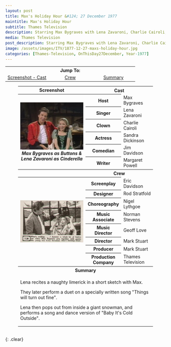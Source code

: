 ```yaml
---
layout: post
title: Max's Holiday Hour &#124; 27 December 1977
maintitle: Max's Holiday Hour
subtitle: Thames Television
description: Starring Max Bygraves with Lena Zavaroni, Charlie Cairoli, Sandra Dickinson, Jim Davidson and Margaret Powell.
media: Thames Television
post_description: Starring Max Bygraves with Lena Zavaroni, Charlie Cairoli, Sandra Dickinson, Jim Davidson and Margaret Powell.
image: /assets/images/ITV/1877-12-27-maxs-holiday-hour.jpg
categories: [Thames-Television, OnThisDay27December, Year-1977]
---
```


<table>
<tr align="center">
<th colspan="5">Jump To:</th>
</tr>

<tr align="center">
<td style="width:33.33%;"><a href="#infobox1">Screenshot - Cast</a></td>
<td style="width:33.34%;"><a href="#infobox2">Crew</a></td>
<td style="width:33.33%;"><a href="#infobox3">Summary</a></td>
</tr>
</table>

<figure class="fig3">
<table>
<tr id="infobox1"><th>Screenshot</th><th colspan="2">Cast</th></tr>
<tr>
<th rowspan="7" class="top" style="width:50%;"><img src="/assets/images/ITV/1877-12-27-maxs-holiday-hour.jpg" class="full-width" /><br /><cite>Max Bygraves as Buttons & Lena Zavaroni as Cinderella</cite></th>
</tr>
<tr><th style="width:25%;">Host</th><td>Max Bygraves</td></tr>
<tr><th>Singer</th><td>Lena Zavaroni</td></tr>
<tr><th>Clown</th><td>Charlie Cairoli</td></tr>
<tr><th>Actress</th><td>Sandra Dickinson</td></tr>
<tr><th>Comedian</th><td>Jim Davidson</td></tr>
<tr><th>Writer</th><td>Margaret Powell</td></tr>
<tr id="infobox2" class="split"><th></th><th colspan="2">Crew</th></tr>
<tr>
<th rowspan="9" class="top" style="width:50%;"><a href="/assets/images/ITV/1877-12-27-maxs-holiday-hour-listing-article.png"><img src="/assets/images/ITV/1877-12-27-maxs-holiday-hour-listing-article.png" class="full-width zoom-in" /></a></th>
</tr>
<tr><th style="width:25%;">Screenplay</th><td>Eric Davidson</td></tr>
<tr><th>Designer</th><td>Rod Stratfold</td></tr>
<tr><th>Choreography</th><td>Nigel Lythgoe</td></tr>
<tr><th>Music Associate</th><td>Norman Stevens</td></tr>
<tr><th>Music Director</th><td>Geoff Love</td></tr>
<tr><th>Director</th><td>Mark Stuart</td></tr>
<tr><th>Producer</th><td>Mark Stuart</td></tr>
<tr><th>Production Company</th><td>Thames Television</td></tr>
<tr id="infobox3" class="split"><th colspan="3">Summary</th></tr>
<tr>
<td colspan="3">
<p>Lena recites a naughty limerick in a short sketch with Max.</p>
<p>They later perform a duet on a specially written song &quot;Things will turn out fine&quot;.</p>
<p>Lena then pops out from inside a giant snowman, and performs a song and dance version of &quot;Baby It's Cold Outside&quot;.</p>
</td></tr>
</table>
</figure>

<br />{: .clear}

<style>
#infobox2, #infobox3 {scroll-margin-top: -3px;}
</style>

